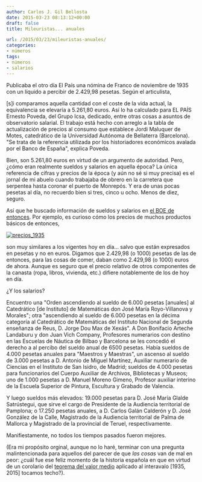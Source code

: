```yaml
---
author: Carlos J. Gil Bellosta
date: 2015-03-23 08:13:12+00:00
draft: false
title: Mileuristas... anuales

url: /2015/03/23/mileuristas-anuales/
categories:
- números
tags:
- números
- salarios
---
```


Publicaba el otro día El País una nómina de Franco de noviembre de 1935 con un líquido a percibir de 2.429,98 pesetas. Según el articulista,

[s]i comparamos aquella cantidad con el coste de la vida actual, la equivalencia se elevaría a 5.261,80 euros. Así lo ha calculado para EL PAÍS Ernesto Poveda, del Grupo Icsa, dedicado, entre otras cosas a asuntos de observatorio salarial. El trabajo está hecho con arreglo a la tabla de actualización de precios al consumo que establece Jordi Maluquer de Motes, catedrático de la Universidad Autónoma de Bellaterra (Barcelona). "Se trata de la referencia utilizada por los historiadores económicos avalada por el Banco de España", explica Poveda.

Bien, son 5.261,80 euros en virtud de un argumento de autoridad. Pero, ¿cómo eran realmente sueldos y salarios en aquella época? La única referencia de cifras y precios de la época (y aún no sé si muy precisa) es el jornal de mi abuelo cuando trabajaba de obrero en la carretera que serpentea hasta coronar el puerto de Monrepós. Y era de unas pocas pesetas al día, no recuerdo bien si tres, cinco u ocho. Menos de diez, seguro.

Así que he buscado información de sueldos y salarios en [el BOE de entonces](http://www.boe.es/buscar/gazeta.php). Por ejemplo, es curioso cómo los precios de muchos productos básicos de entonces,

[![precios_1935](/wp-uploads/2015/03/precios_1935.png#center)
](/wp-uploads/2015/03/precios_1935.png#center)

son muy similares a los vigentes hoy en día... salvo que están expresados en pesetas y no en euros. Digamos que 2.429,98 (o 1000) pesetas de las de entonces, para las cosas de comer, daban como 2.429,98 (o 1000) euros de ahora. Aunque es seguro que el precio relativo de otros componentes de la canasta (ropa, libros, vivienda, etc.) difiere notablemente de los de hoy en día.

¿Y los salarios?

Encuentro una "Orden ascendiendo al sueldo de 6.000 pesetas [anuales] al Catedrático [de Instituto] de Matemáticas don José María Royo-Villanova y Morales"; otra "ascendiendo al sueldo de 6.000 pesetas en la décima categoría al Catedrático de Matemáticas del Instituto Nacional de Segunda enseñanza de Reus, D. Jorge Dou Max de Xexás". A Don Bonifacio Arteche Landaburu y don Juan Vich Company, Profesores numerarios con destino en las Escuelas de Náutica de Bilbao y Barcelona se les concedió el derecho a al percibo del sueldo anual de 6500 pesetas. Había sueldos de 4.000 pesetas anuales para "Maestros y Maestras", un ascenso al sueldo de 3.000 pesetas a D. Antonio de Miguel Martínez, Auxiliar numerario de Ciencias en el Instituto de San Isidro, de Madrid; sueldos de 4.000 pesetas para funcionarios del Cuerpo Auxiliar de Archivos, Bibliotecas y Museos; uno de 1.000 pesetas a D. Manuel Moreno Gimeno, Profesor auxiliar interino de la Escuela Superior de Pintura, Escultura y Grabado de Valencia.

Y luego sueldos más elevados: 19.000 pesetas para D. José María Glalde Satrústegui, que sirve el cargo de Presidente de la Audiencia territorial de Pamplona; o 17.250 pesetas anuales, a D. Carlos Galán Calderón y D. José González de la Calle, Magistrado de la Audiencia territorial de Palma de Mallorca y Magistrado de la provincial de Teruel, respectivamente.

Manifiestamente, no todos los tiempos pasados fueron mejores.

(Era mi propósito orginal, aunque no lo haré, terminar con una pregunta malintencionada para aquellos del parecer de que _las cosas_ van de mal en peor: ¿cuál fue ese feliz momento de la historia española en que en virtud de un corolario del [teorema del valor medio](http://es.wikipedia.org/wiki/Teorema_del_valor_medio) aplicado al interavalo [1935, 2015] tocamos techo?).
